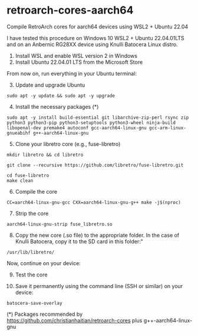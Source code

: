 # retroarch-cores-aarch64
Compile RetroArch cores for aarch64 devices using WSL2 + Ubuntu 22.04

I have tested this procedure on Windows 10 WSL2 + Ubuntu 22.04.01LTS and on an Anbernic RG28XX device using Knulli Batocera Linux distro.


1. Install WSL and enable WSL version 2 in Windows
2. Install Ubuntu 22.04.01 LTS from the Microsoft Store

From now on, run everything in your Ubuntu terminal:

3. Update and upgrade Ubuntu
```
sudo apt -y update && sudo apt -y upgrade
```

4. Install the necessary packages (*)
```
sudo apt -y install build-essential git libarchive-zip-perl rsync zip python3 python3-pip python3-setuptools python3-wheel ninja-build libopenal-dev premake4 autoconf gcc-aarch64-linux-gnu gcc-arm-linux-gnueabihf g++-aarch64-linux-gnu
```

5. Clone your libretro core (e.g., fuse-libretro)

```
mkdir libretro && cd libretro

git clone --recursive https://github.com/libretro/fuse-libretro.git

cd fuse-libretro
make clean
```

6. Compile the core
```
CC=aarch64-linux-gnu-gcc CXX=aarch64-linux-gnu-g++ make -j$(nproc) 
```

7. Strip the core
```
aarch64-linux-gnu-strip fuse_libretro.so
```

8. Copy the new core (.so file) to the appropriate folder. In the case of Knulli Batocera, copy it to the SD card in this folder:"
```
/usr/lib/libretro/
```

Now, continue on your device:

9. Test the core

10. Save it permanently using the command line (SSH or similar) on your device:
```
batocera-save-overlay
```


(*) Packages recommended by https://github.com/christianhaitian/retroarch-cores plus g++-aarch64-linux-gnu
